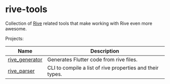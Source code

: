# rive-tools

Collection of [Rive](http://rive.app/) related tools that make working with Rive even more awesome.

Projects:

| Name                                      | Description                                               |
| ----------------------------------------- | --------------------------------------------------------- |
| [rive_generator](packages/rive_generator) | Generates Flutter code from rive files.                   |
| [rive_parser](packages/rive_parser)       | CLI to compile a list of rive properties and their types. |
